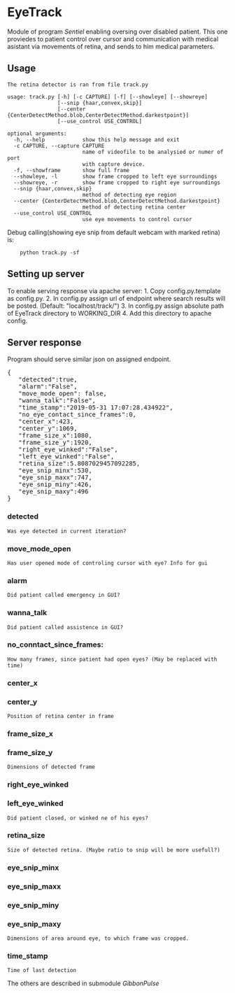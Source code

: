# EyeTrack
Module of program *Sentiel* enabling oversing over disabled patient. This one proviedes to patient control over cursor and communication with medical asistant via movements of retina, and sends to him medical parameters.
## Usage
	The retina detector is ran from file track.py
```Console
usage: track.py [-h] [-c CAPTURE] [-f] [--showleye] [--showreye]
                [--snip {haar,convex,skip}]
                [--center {CenterDetectMethod.blob,CenterDetectMethod.darkestpoint}]
                [--use_control USE_CONTROL]

optional arguments:
  -h, --help            show this help message and exit
  -c CAPTURE, --capture CAPTURE
                        name of videofile to be analysied or numer of port
                        with capture device.
  -f, --showframe       show full frame
  --showleye, -l        show frame cropped to left eye surroundings
  --showreye, -r        show frame cropped to right eye surroundings
  --snip {haar,convex,skip}
                        method of detecting eye region
  --center {CenterDetectMethod.blob,CenterDetectMethod.darkestpoint}
                        method of detecting retina center
  --use_control USE_CONTROL
                        use eye movements to control cursor

```
Debug calling(showing eye snip from default webcam with marked retina) is:
```Console
	python track.py -sf
```

## Setting up server
 To enable serving response via apache server:
	1. Copy config.py.template as config.py.
	2. In config.py assign url of endpoint where search results will be posted. (Default: "localhost/track/")
	3. In config.py assign absolute path of EyeTrack directory to WORKING_DIR
	4. Add this directory to apache config.

## Server response
Program should serve similar json on assigned endpoint.
<pre>
{  
   "detected":true,
   "alarm":"False",
   "move_mode_open": false,
   "wanna_talk":"False",
   "time_stamp":"2019-05-31 17:07:28.434922",
   "no_eye_contact_since_frames":0,
   "center_x":423,
   "center_y":1069,
   "frame_size_x":1080,
   "frame_size_y":1920,
   "right_eye_winked":"False",
   "left_eye_winked":"False",
   "retina_size":5.8087029457092285,
   "eye_snip_minx":530,
   "eye_snip_maxx":747,
   "eye_snip_miny":426,
   "eye_snip_maxy":496
}
</pre>
### detected
	Was eye detected in current iteration?
### move_mode_open
    Has user opened mode of controling cursor with eye? Info for gui
### alarm
	Did patient called emergency in GUI?
### wanna_talk
	Did patient called assistence in GUI?
### no_conntact_since_frames:
	How many frames, since patient had open eyes? (May be replaced with time)
### center_x 
### center_y
	Position of retina center in frame
### frame_size_x
### frame_size_y
	Dimensions of detected frame
### right_eye_winked
### left_eye_winked
	Did patient closed, or winked ne of his eyes?
### retina_size
	Size of detected retina. (Maybe ratio to snip will be more usefull?)
### eye_snip_minx
### eye_snip_maxx
### eye_snip_miny
### eye_snip_maxy
	Dimensions of area around eye, to which frame was cropped.
### time_stamp
    Time of last detection

The others are described in submodule *GibbonPulse*
